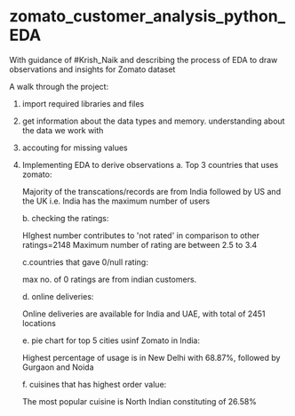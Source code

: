 # zomato_customer_analysis_python_EDA
With guidance of #Krish_Naik and describing the process of EDA to draw observations and insights for Zomato dataset

A walk through the project:
1. import required libraries and files
2. get information about the data types and memory. understanding about the data we work with
3. accouting for missing values
4. Implementing EDA to derive observations
    a. Top 3 countries that uses zomato:
    
    Majority of the transcations/records are from India followed by US and the UK i.e. India has the maximum number of users
    
    b. checking the ratings:
    
    HIghest number contributes to 'not rated' in comparison to other ratings=2148
    Maximum number of rating are between 2.5 to 3.4
    
    c.countries that gave 0/null rating:
    
    max no. of 0 ratings are from indian customers.
    
    d. online deliveries:
    
    Online deliveries are available for India and UAE, with total of 2451 locations
    
    e. pie chart for top 5 cities usinf Zomato in India:
    
    Highest percentage of usage is in New Delhi with 68.87%, followed by Gurgaon and Noida
    
    f. cuisines that has highest order value:
    
    The most popular cuisine is North Indian constituting of 26.58%
